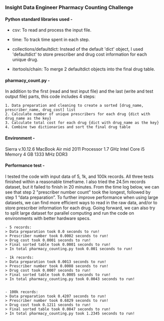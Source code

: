 ### Insight Data Engineer Pharmacy Counting Challenge

#### Python standard libraries used - 

- csv:
  To read and process the input file.

- time:
  To track time spent in each step.

- collections/defaultdict:
  Instead of the default 'dict' object, I used 'defaultdict' to store prescriber and drug cost information for each unique drug.

- itertools/chain:
  To merge 2 defaultdict objects into the final drug table.


#### pharmacy_count.py - 

In addition to the first (read and test input file) and the last (write and test output file) parts, this code includes 4 steps:

    1. Data preparation and cleaning to create a sorted [drug_name, prescriber_name, drug_cost] list
    2. Calculate number of unique prescribers for each drug {dict with drug_name as the key}
    3. Calculate total cost for each drug {dict with drug_name as the key}
    4. Combine two dictionaries and sort the final drug table


#### Environment - 

Sierra v.10.12.6
MacBook Air mid 2011 
Processor 1.7 GHz Intel Core i5
Memory 4 GB 1333 MHz DDR3


#### Performance test - 

I tested the code with input data of 5, 1k, and 100k records.  All three tests finished within a reasonable timeframe.  I also tried the 24.5m records dataset, but it failed to finish in 20 minutes.  From the time log below, we can see that step 2 "prescriber number count" took the longest, followed by step 1 “data preparation”.  To further improve performance when using large datasets, we can find more efficient ways to read in the raw data, and/or to store prescriber information for each drug.  Going forward, we can also try to split large dataset for parallel computing and run the code on environments with better hardware specs.

    - 5 records:
    > Data preparation took 0.0 seconds to run!
    > Prescriber number took 0.0002 seconds to run!
    > Drug cost took 0.0001 seconds to run!
    > Final sorted table took 0.0001 seconds to run!
    > In total pharmacy_counting.py took 0.001 seconds to run!

    - 1k records:
    > Data preparation took 0.0013 seconds to run!
    > Prescriber number took 0.0008 seconds to run!
    > Drug cost took 0.0007 seconds to run!
    > Final sorted table took 0.0005 seconds to run!
    > In total pharmacy_counting.py took 0.0043 seconds to run!


    - 100k records:
    > Data preparation took 0.4207 seconds to run!
    > Prescriber number took 0.6829 seconds to run!
    > Drug cost took 0.1211 seconds to run!
    > Final sorted table took 0.0047 seconds to run!
    > In total pharmacy_counting.py took 1.2345 seconds to run!

